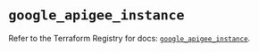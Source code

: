 # `google_apigee_instance`

Refer to the Terraform Registry for docs: [`google_apigee_instance`](https://registry.terraform.io/providers/hashicorp/google/6.7.0/docs/resources/apigee_instance).

